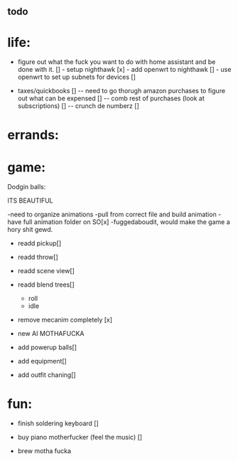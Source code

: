 ## todo

# life:

- figure out what the fuck you want to do with home assistant and be done with it. []
        - setup nighthawk [x]
        - add openwrt to nighthawk []
        - use openwrt to set up subnets for devices []

- taxes/quickbooks []
    -- need to go thorugh amazon purchases to figure out what can be expensed []
    -- comb rest of purchases (look at subscriptions) []
    -- crunch de numberz []

# errands:


# game:

Dodgin balls:

ITS BEAUTIFUL

-need to organize animations
-pull from correct file and build animation
-have full animation folder on SO[x]
-fuggedaboudit, would make the game a hory shit gewd.

- readd pickup[]
- readd throw[]
- readd scene view[]
- readd blend trees[]
    - roll
    - idle
- remove mecanim completely [x]

- new AI MOTHAFUCKA 

- add powerup balls[]
- add equipment[]
- add outfit chaning[]

# fun:

- finish soldering keyboard [] 

- buy piano motherfucker (feel the music) []

- brew motha fucka
